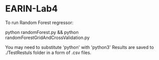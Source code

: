 # EARIN-Lab4
 
To run Random Forest regressor:

python randomForest.py && python randomForestGridAndCrossValidation.py 

You may need to substitute 'python' with 'python3'
Results are saved to ./TestRestuls folder in a form of .csv files.